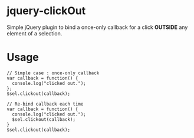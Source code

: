 jquery-clickOut
===============

Simple jQuery plugin to bind a once-only callback for a click **OUTSIDE** any element of a selection. 

Usage
=====
    // Simple case : once-only callback
    var callback = function() {
      console.log("clicked out.");
    };
    $sel.clickout(callback);
    
    // Re-bind callback each time
    var callback = function() {
      console.log("clicked out.");
      $sel.clickout(callback);
    }
    $sel.clickout(callback);
    
